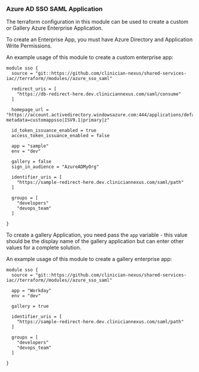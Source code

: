 ### Azure AD SSO SAML Application
The terraform configuration in this module can be used to create a custom or Gallery Azure Enterprise Application.

To create an Enterprise App, you must have Azure Directory and Application Write Permissions.

An example usage of this module to create a custom enterprise app:
```
module sso {
  source = "git::https://github.com/clinician-nexus/shared-services-iac//terraform//modules//azure_sso_saml"

  redirect_uris = [
    "https://db-redirect-here.dev.cliniciannexus.com/saml/consume"
  ]

  homepage_url = "https://account.activedirectory.windowsazure.com:444/applications/default.aspx?metadata=customappsso|ISV9.1|primary|z"

  id_token_issuance_enabled = true
  access_token_issuance_enabled = false
  
  app = "sample"
  env = "dev"

  gallery = false
  sign_in_audience = "AzureADMyOrg"

  identifier_uris = [
    "https://sample-redirect-here.dev.cliniciannexus.com/saml/path"
  ]

  groups = [
    "developers"
    "devops_team"
  ]

}
```


To create a gallery Application, you need pass the `app` variable - this value should be the display name of the gallery application but can enter other values for a complete solution.

An example usage of this module to create a gallery enterprise app:
```
module sso {
  source = "git::https://github.com/clinician-nexus/shared-services-iac//terraform//modules//azure_sso_saml"
  
  app = "Workday"
  env = "dev"

  gallery = true

  identifier_uris = [
    "https://sample-redirect-here.dev.cliniciannexus.com/saml/path"
  ]

  groups = [
    "developers"
    "devops_team"
  ]

}
```
